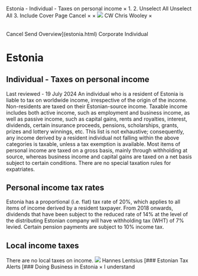 Estonia - Individual - Taxes on personal income
×
1.
2.
Unselect All
Unselect All
3.
Include Cover Page
Cancel
×
×
![](-/media/world-wide-tax-summaries/attachments/global---chris-wooley.ashx%3Frev=ac5e5f3223b34096b1afc2a6009c7320&revision=ac5e5f32-23b3-4096-b1af-c2a6009c7320&hash=859B7ADC84DC2CBEC9760E9E6EE7DE6D0A8BFCDF)
CW
Chris Wooley
×
######
Cancel
Send
Overview](estonia.html)
Corporate
Individual
# Estonia
## Individual - Taxes on personal income
Last reviewed - 19 July 2024
An individual who is a resident of Estonia is liable to tax on worldwide income, irrespective of the origin of the income. Non-residents are taxed on their Estonian-source income.
Taxable income includes both active income, such as employment and business income, as well as passive income, such as capital gains, rents and royalties, interest, dividends, certain insurance proceeds, pensions, scholarships, grants, prizes and lottery winnings, etc. This list is not exhaustive; consequently, any income derived by a resident individual not falling within the above categories is taxable, unless a tax exemption is available.
Most items of personal income are taxed on a gross basis, mainly through withholding at source, whereas business income and capital gains are taxed on a net basis subject to certain conditions.
There are no special taxation rules for expatriates.
## Personal income tax rates
Estonia has a proportional (i.e. flat) tax rate of 20%, which applies to all items of income derived by a resident taxpayer. From 2018 onwards, dividends that have been subject to the reduced rate of 14% at the level of the distributing Estonian company will have withholding tax (WHT) of 7% levied. Certain pension payments are subject to 10% income tax.
## Local income taxes
There are no local taxes on income.
![](-/media/world-wide-tax-summaries/attachments/estonia---hannes_lentsius.ashx%3Frev=31f88e16b03b44cbbfa48d1a5b28f7b6&revision=31f88e16-b03b-44cb-bfa4-8d1a5b28f7b6&hash=1B232B35B005C29B4211D624E8D01BC29E7ADF61)
Hannes Lentsius
[### Estonian Tax Alerts
[### Doing Business in Estonia
×
I understand